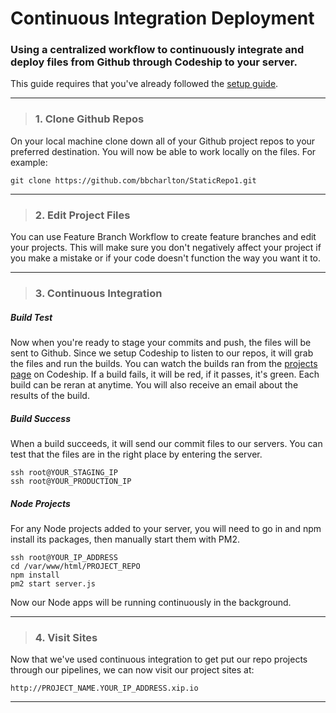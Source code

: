 # Continuous Integration Deployment
### Using a centralized workflow to continuously integrate and deploy files from Github through Codeship to your server.

This guide requires that you've already followed the [setup guide](https://github.com/bbcharlton/DWA/blob/a345cf2dba767f1f13d905ae9714d51369cf9b2a/setup.md).
___

> ### 1. Clone Github Repos

On your local machine clone down all of your Github project repos to your preferred destination. You will now be able to work locally on the files. For example:

```shell
git clone https://github.com/bbcharlton/StaticRepo1.git
```

___

> ### 2. Edit Project Files

You can use Feature Branch Workflow to create feature branches and edit your projects. This will make sure you don't negatively affect your project if you make a mistake or if your code doesn't function the way you want it to.

___

> ### 3. Continuous Integration

##### Build Test

Now when you're ready to stage your commits and push, the files will be sent to Github. Since we setup Codeship to listen to our repos, it will grab the files and run the builds. You can watch the builds ran from the [projects page](https://app.codeship.com/projects) on Codeship. If a build fails, it will be red, if it passes, it's green. Each build can be reran at anytime. You will also receive an email about the results of the build.

##### Build Success

When a build succeeds, it will send our commit files to our servers. You can test that the files are in the right place by entering the server.

```shell
ssh root@YOUR_STAGING_IP
ssh root@YOUR_PRODUCTION_IP
```

##### Node Projects

For any Node projects added to your server, you will need to go in and npm install its packages, then manually start them with PM2.

```shell
ssh root@YOUR_IP_ADDRESS
cd /var/www/html/PROJECT_REPO
npm install
pm2 start server.js
```

Now our Node apps will be running continuously in the background.

___

> ### 4. Visit Sites

Now that we've used continuous integration to get put our repo projects through our pipelines, we can now visit our project sites at:

```shell
http://PROJECT_NAME.YOUR_IP_ADDRESS.xip.io
```

___
